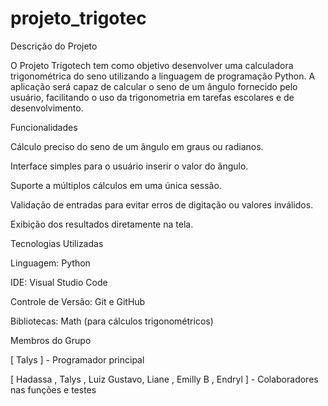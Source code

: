 # projeto_trigotec

Descrição do Projeto

O Projeto Trigotech tem como objetivo desenvolver uma calculadora trigonométrica do seno utilizando a linguagem de programação Python. A aplicação será capaz de calcular o seno de um ângulo fornecido pelo usuário, facilitando o uso da trigonometria em tarefas escolares e de desenvolvimento.

Funcionalidades

Cálculo preciso do seno de um ângulo em graus ou radianos.

Interface simples para o usuário inserir o valor do ângulo.

Suporte a múltiplos cálculos em uma única sessão.

Validação de entradas para evitar erros de digitação ou valores inválidos.

Exibição dos resultados diretamente na tela.


Tecnologias Utilizadas

Linguagem: Python

IDE: Visual Studio Code

Controle de Versão: Git e GitHub

Bibliotecas: Math (para cálculos trigonométricos)


Membros do Grupo

[ Talys ] - Programador principal

[ Hadassa , Talys , Luiz Gustavo, Liane , Emilly B , Endryl ] - Colaboradores nas funções e testes
